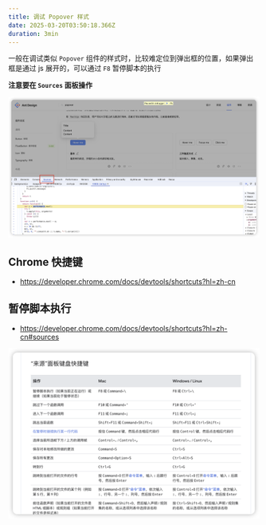 ```yaml
---
title: 调试 Popover 样式
date: 2025-03-20T03:50:18.366Z
duration: 3min
---
```


一般在调试类似 `Popover` 组件的样式时，比较难定位到弹出框的位置，如果弹出框是通过 js 展开的，可以通过 `F8` 暂停脚本的执行

**注意要在 `Sources` 面板操作**

![](./images/sources.png)

## Chrome 快捷键

- https://developer.chrome.com/docs/devtools/shortcuts?hl=zh-cn

## 暂停脚本执行

- https://developer.chrome.com/docs/devtools/shortcuts?hl=zh-cn#sources

![](./images/shortcuts.png)
